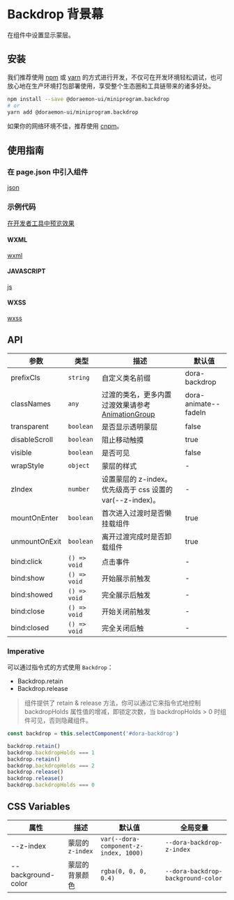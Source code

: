 # Backdrop 背景幕

在组件中设置显示蒙层。

## 安装

我们推荐使用 [npm](https://www.npmjs.com) 或 [yarn](https://yarnpkg.com) 的方式进行开发，不仅可在开发环境轻松调试，也可放心地在生产环境打包部署使用，享受整个生态圈和工具链带来的诸多好处。

```bash
npm install --save @doraemon-ui/miniprogram.backdrop
# or
yarn add @doraemon-ui/miniprogram.backdrop
```

如果你的网络环境不佳，推荐使用 [cnpm](https://cnpmjs.org)。

## 使用指南

### 在 page.json 中引入组件

[json](./playground/pages/index/index.json ':include :type=code')

### 示例代码

[在开发者工具中预览效果](https://developers.weixin.qq.com/s/NxxAf8mt74Q8)

<!-- tabs:start -->

#### **WXML**

[wxml](./playground/pages/index/index.wxml ':include :type=code')

#### **JAVASCRIPT**

[js](./playground/pages/index/index.js ':include :type=code')

#### **WXSS**

[wxss](./playground/pages/index/index.wxss ':include :type=code')

<!-- tabs:end -->

## API

| 参数 | 类型 | 描述 | 默认值 |
| --- | --- | --- | --- |
| prefixCls | `string` | 自定义类名前缀 | dora-backdrop |
| classNames | `any` | 过渡的类名，更多内置过渡效果请参考 [AnimationGroup](animation-group.md) | dora-animate--fadeIn |
| transparent | `boolean` | 是否显示透明蒙层 | false |
| disableScroll | `boolean` | 阻止移动触摸 | true |
| visible | `boolean` | 是否可见 | false |
| wrapStyle | `object` | 蒙层的样式 | - |
| zIndex | `number` | 设置蒙层的 z-index。优先级高于 css 设置的 var(--z-index)。 | - |
| mountOnEnter | `boolean` | 首次进入过渡时是否懒挂载组件 | true |
| unmountOnExit | `boolean` | 离开过渡完成时是否卸载组件 | true |
| bind:click | `() => void` | 点击事件 | - |
| bind:show | `() => void` | 开始展示前触发 | - |
| bind:showed | `() => void` | 完全展示后触发 | - |
| bind:close | `() => void` | 开始关闭前触发 | - |
| bind:closed | `() => void` | 完全关闭后触 | - |

### Imperative

可以通过指令式的方式使用 `Backdrop`：

- Backdrop.retain
- Backdrop.release

> 组件提供了 retain & release 方法，你可以通过它来指令式地控制 backdropHolds 属性值的增减，即锁定次数，当 backdropHolds > 0 时组件可见，否则隐藏组件。

```ts
const backdrop = this.selectComponent('#dora-backdrop')

backdrop.retain()
backdrop.backdropHolds === 1
backdrop.retain()
backdrop.backdropHolds === 2
backdrop.release()
backdrop.release()
backdrop.backdropHolds === 0
```

## CSS Variables

| 属性 | 描述 | 默认值 | 全局变量 |
| --- | --- | --- | --- |
| --z-index | 蒙层的 `z-index` | `var(--dora-component-z-index, 1000)` | `--dora-backdrop-z-index` |
| --background-color | 蒙层的背景颜色 | `rgba(0, 0, 0, 0.4)` | `--dora-backdrop-background-color` |